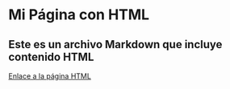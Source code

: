 # Mi Página con HTML

## Este es un archivo Markdown que incluye contenido HTML

[Enlace a la página HTML](img.html)